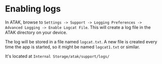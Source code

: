 # Enabling logs
In ATAK, browse to `Settings -> Support -> Logging Preferences -> Advanced Logging -> Enable Logcat File`. This will create a log file in the ATAK directory on your device.

The log will be stored in a file named `logcat.txt`. A new file is created every time the app is started, so it might be named `logcat1.txt` or similar.

It's located at `Internal Storage/atak/support/logs/`
